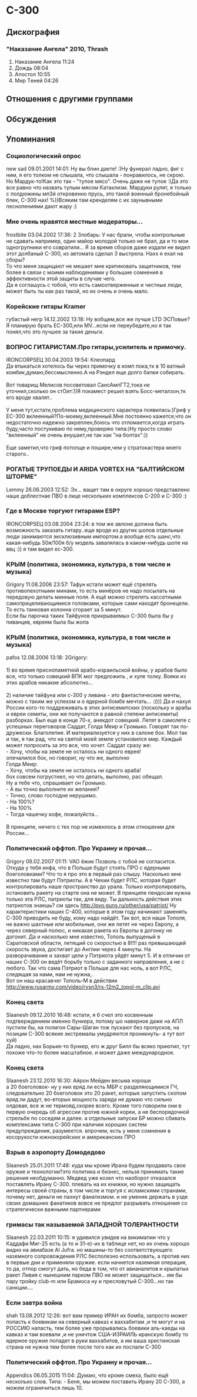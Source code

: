 # С-300



## Дискография

### "Наказание Ангела" 2010, Thrash

1. Наказание Aнгела  11:24  
2. Дождь  08:04 
3. Апостол  10:55    
4. Мир Tеней  04:26 


## Отношения с другими группами


## Обсуждения


## Упоминания

### Социологический опрос

new sad 09.01.2001 14:01:
Ну вы блин даете! :)Ну фунерал ладно, фиг с ним, я его толком не слышала, что слышала - понравилось, не скрою. Но Мардук-то!Как это так - "тупое мясо". Очень даже не тупое :)Да это все равно что назвать тупым мясом Катаклизм. Мардуки рулят, я только с полдюжины мп3й откровенно прусь, это такой военный бронебойный блек, С-300 нах! %))Всяким там кренделям с их заунывными песнопениями дают жару :)

### Мне очень нравятся местные модераторы...

frostbite 03.04.2002 17:36:
2 Злобарь: У нас брали, чтобы контрольные не сдавать например, один майор молодой только не брал, да и то мои одногрупники его совратили... Я за время сборов даже издали не видел этот долбаный С-300, из автомата сделал 3 выстрела. Нахх я ехал на сборы?<BR>То что меня защищают не мешает мне критиковать защитников, тем более в связи с моими наблюдениями у большие сомнения в эффективности этой защиты в случае чего. <BR>Да я соглашусь с тобой, что есть самоотверженные и честные люди, может быть ты как раз такой, но их очень и очень мало.

### Корейские гитары Kramer

губастый негр 14.12.2002 13:18:
Ну вобщем,все же лучше LTD ЭСПовые?Я планирую брать ЕС-300,или МV...если не переубедите,но я так понял,что это лучшее за такие деньги.

### ВОПРОС ГИТАРИСТАМ.Про гитары,усилитель и примочку.

IRONCORPSEЦ 30.04.2003 19:54:
Клеопард<BR>Да втыкаться хотелось бы через примочку в комп пока,тк в 10 ватный комбик,думаю,бессмысленно.А на Рэндел еще долго бапки собирать.<BR><BR>Вот товарищ Мелисов посоветовал СансАмпГТ2,тока не уточнил,сколько он стОит:))Я покамест решил взять Босс-металзон,тк его вроде хвалят..<BR><BR>У меня тут,кстати,проблема медицинского характера появилась:)Гриф у ЕС-300 вклеенный?По-моему,вклеенный.Мне постоянно кажется,что он недостаточно надежно закреплен,боюсь что отломается,когда играть буду,часто постукиваю по нему,проверяю типа:)Ну просто слово "вклеенный" не очень внушает,не так как "на болтах":))<BR><BR>Еще заметил,что гриф потолще и пошире,чем у стратокастера моего старого..

### РОГАТЫЕ ТРУПОЕДЫ И ARIDA VORTEX НА "БАЛТИЙСКОМ ШТОРМЕ"

Lemmy 26.06.2003 12:52:
Эх... ващет там в округе хорошо представлено наше доблестнае ПВО в лице нескольких комплексов С-200 и С-300 :)

### Где в Москве торгуют гитарами ESP?

IRONCORPSEЦ 03.08.2004 23:24:
в том же авлоне должна быть возможность заказать гитару..еще вроде из других шопов отдельные люди занимаются эксклюзивным импортом.а вообще есть шанс,что какая-нибудь 50я/100я б/у модель завалялась в каком-нибудь шопе на ввц :)) я там видел ес-300.

### КРЫМ (политика, экономика, культура, в том числе и музыка)

Grigory 11.08.2006 23:57:
Тафун кстати может ещё стрелять противопехотными минами, то есть минёров не надо посылать на передовую делать минные поля. А ещё можно стрелять кассетными самоприцеливающимися головками, которые сами находят бронецели. То есть танковая колонна сгорает за 5 минут.<BR>Если бы парочка таких Тайфунов прикрываемых С-300 была бы у пиванцев, евреям была бы жопа 

### КРЫМ (политика, экономика, культура, в том числе и музыка)

pafos 12.08.2006 13:18:
2Grigory: <BR><BR>1) во время приснопамятной арабо-израильской войны, у арабов было все, что только совецкий ВПК мог предложить , и хуле толку. Вояки из этих арабов никакие абсолютно...<BR><BR>2) наличие тайфуна или с-300 у ливана - это фантастические мечты, можно с таким же успехом и о ядерной бомбе мечтать... :))))  Да и нахуя России кого-то поддреживать в этих антисемитских (поскольку и арабы и евреи семиты, они же получаются в равной степени антисемиты) разборках.  Был еще в конце 70-х, анекдот совецкий. Летят в самолете с успешных переговоров Саддат, Голда Меир и Громыко. Говорят так по-дружески. Благолепие. И материализуется у них в салоне бох. Мол так и так, я так рад, что на святой моей земле установился мир. Каждый может попросить за это все, что хочет. Саддат сразу же:<BR>- Хочу, чтобы на земле не осталось ни одного еврея!<BR>опечалился бох, но говорит, ну что же, выполню<BR>Голда Меир:<BR>- Хочу, чтобы на земле не осталось ни одного араба!<BR>бох совсем погрустнел, но что делать, выполню, рас обещал.<BR>Ну а тебе что, спрашивает он Громыко.<BR>- А вы точно выполните их желания?<BR>- Точно, слово господне нерушимо.<BR>- На 100%?<BR>- На 100%<BR>- Тогда чашечку кофе, пожалуйста...<BR><BR>В принципе, ничего с тех пор не изменлось в этом отношении для России... 

### Политический оффтоп. Про Украину и прочая...

Grigory 08.02.2007 01:11:
VAO ёжик Позволь с тобой не согласится. Откуда у тебя инфа, что в Польше будут стоять ПРО с ядерными боеголовками? Что то я про это в первый раз слышу. Насколько мне известно там будут Пэтриоты. А в Чехии будет РЛС, которая будет контролировать наше пространство до урала. Только контролировать, остановить ракету на старте она не может. В принципе пендосам нужна только эта РЛС, патриоты так, для виду. Ты дальность действия этих патриотов знаешь? см здесь <A HREF="http://pvo.guns.ru/other/usa/patriot/" TARGET="_blank">http://pvo.guns.ru/other/usa/patriot/</A> Ну характеристики наших С-400, которые в этом году начинают заменять С-300 приводить не буду, кому надо найдёт. Так вот, вся наши Тополя, не важно шахтные или мобильные, они же летят не через Европу, а через северный полюс, и никакая ракета из Европы в догонку не догонит. Да и насколько мне известно, Тополь выпущеный в Саратовской области, летящий со скоростью в 8!!!! раз превышающей скорость звука, достигает до Англии через 4 минуты. На разворачивание и захват цели у Пэтриота уйдёт минут 5. И в отличии от наших С-300 он ведёт борьбу только с заданного направления, а не с любого. Так что сама Пэтриот в Польше для нас ноль, а вот РЛС, следящая за нами, нам не нужна,. <BR>Вот он наш красавчег Тополь-М в действии <A HREF="http://www.rusarmy.com/video/rvsn3/rs-12m2_topol-m_clip.avi" TARGET="_blank">http://www.rusarmy.com/video/rvsn3/rs-12m2_topol-m_clip.avi</A> 

### Конец света

Slaanesh 09.12.2010 16:48:
кстати, я б счел это косвенным подтверждением именно бункера, потому шо наверное даже на АПЛ пустили бы, на полигон Сары-Шаган тож пускают без пропусков, на позиции С-300 всякие экстремалы умудряются проникнуть- а тут вот хуй)<BR>Да ладно, нах Борьке-то бункер, его ж друг Билл бы всяко приютил, тут похоже что-то более масштабное. и может даже  международное.<BR>

### Конец света

Slaanesh 23.12.2010 16:30:
Айрон Мейден весьма хороши<BR>а 20 боеголовок- ну у них вряд ли есть МБР с разделяющимися ГЧ, следовательно 20 боеголовок это 20 ракет, которые запустить скопом вряд ли дадут, во-вторых мощность заряда не думаю что сильно олдовая, все ж не термояд,скорее всего. Кроме того говорили они в первую очередь об агрессии против южной кореи, а не беспорядочной стрельбе по соседям и далее. а отдельные запуски БР можно сбивать комплексами типа С-300 при наличии хороших систем предупреждения, разумеется. впрочем, есть у меня сомнения в косорукости южнокорейских и американских ПРО

### Взрыв в аэропорту Домодедово

Slaanesh 25.01.2011 17:48:
куда мы кроме Ирана будем продавать свое оружие и технологии?это политика и бизнес, нельзя принимать такие решения необдуманно. Медвед уже козел что наоборот отказался поставлять Ирану С-300. плевать на их книжки, но нужно защищать интересы своей страны, в том числе и торгуя с исламскими странами, почему нет, деньги не пахнут фанатизмом. и не умение держать в узде своих домашних фанатиков вовсе не предлог разрывать отношения со стратегически важными партнерами

### гримасы так называемой ЗАПАДНОЙ ТОЛЕРАНТНОСТИ

Slaanesh 22.03.2011 10:15:
я удивился увидев на викимапии что у Каддафи Миг-25 есть (а то и 31-е)-их в таблице нет, но их очень хорошо видно на авиабазе Al Jufra. но машины-то без соответствующего наземного сопровождения РЛС бесполезно использовать, а против них в первые дни и применяли оружие. если начнется наземная операция, то да, отпор смогут дать, но беда в том, что от авианалетов и крылатых ракет Ливия с нынешним парком ПВО не может защищаться... им бы пару тройку club-m или Брамоса ну и пресловутый С-300...но так санкции....

### Если завтра война

shah 13.08.2012 12:26:
вот вам пример ИРАН их бомба, запросто может попасть к боевикам на северный кавказ к ваххабитам ,и те могут и на   РОССИЮ  напасть, тем более уже прорывались боевики аль-каеды на кавказ и там воевали ,и не уничтож США-ИЗРАИЛЬ  иранскую бомбу то ядерное оружие попадет в руки ваххабитов, а им ваша христинская страна не нужна тем более после того как их послали С-300

### Политический оффтоп. Про Украину и прочая...

Appendics 06.05.2015 11:04:
Думаю, что кроме смеха, было ещё несколько слов. Типа: - Беня, мы можем поставить Ирану 20  С-300, а можем ограничиться лишь 10.


